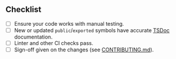 <!-- Thanks for submitting a PR! Please ensure the following requirements are met in order for us to review your PR -->

## Checklist

-   [ ] Ensure your code works with manual testing.
-   [ ] New or updated `public`/`exported` symbols have accurate [TSDoc](https://tsdoc.org/) documentation.
-   [ ] Linter and other CI checks pass.
-   [ ] Sign-off given on the changes (see [CONTRIBUTING.md](https://github.com/vector-im/element-desktop/blob/develop/CONTRIBUTING.md)).

<!--
If you would like to specify text for the changelog entry other than your PR title, add the following:

Notes: Add super cool feature
-->
